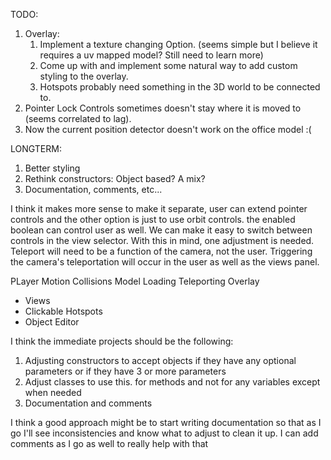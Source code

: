 TODO:
1. Overlay:
   1. Implement a texture changing Option. (seems simple but I believe it requires a uv mapped model? Still need to learn more)
   2. Come up with and implement some natural way to add custom styling to the overlay.
   3. Hotspots probably need something in the 3D world to be connected to.
2. Pointer Lock Controls sometimes doesn't stay where it is moved to (seems correlated to lag).
3. Now the current position detector doesn't work on the office model :(

LONGTERM:
1. Better styling
2. Rethink constructors: Object based? A mix?
3. Documentation, comments, etc...


I think it makes more sense to make it separate, user can extend pointer controls and the other option is just to use orbit controls. the enabled boolean can control user as well. We can make it easy to switch between controls in the view selector.
With this in mind, one adjustment is needed. Teleport will need to be a function of the camera, not the user. Triggering the camera's teleportation will occur in the user as well as the views panel.

PLayer Motion
Collisions
Model Loading
Teleporting
Overlay
- Views
- Clickable Hotspots
- Object Editor

I think the immediate projects should be the following:
1. Adjusting constructors to accept objects if they have any optional parameters or if they have 3 or more parameters
2. Adjust classes to use this. for methods and not for any variables except when needed
3. Documentation and comments

I think a good approach might be to start writing documentation so that as I go I'll see inconsistencies and know what to adjust to clean it up. I can add comments as I go as well to really help with that